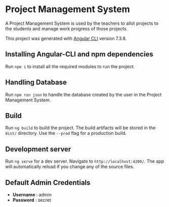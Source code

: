 # Project Management System

A Project Management System is used by the teachers to allot projects to the students and manage work progress of those projects.

This project was generated with [Angular CLI](https://github.com/angular/angular-cli) version 7.3.8.

## Installing Angular-CLI and npm dependencies

Run `npm i` to install all the required modules to run the project.

## Handling Database

Run `npm run json` to handle the database created by the user in the Project Management System.

## Build

Run `ng build` to build the project. The build artifacts will be stored in the `dist/` directory. Use the `--prod` flag for a production build.

## Development server

Run `ng serve` for a dev server. Navigate to `http://localhost:4200/`. The app will automatically reload if you change any of the source files.

## Default Admin Credentials

* **Username** : admin
* **Password** : secret
